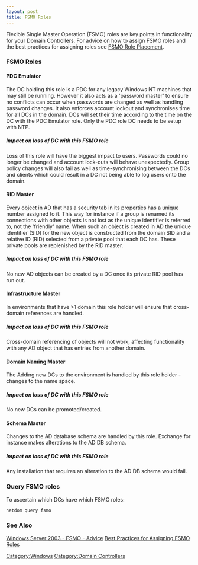 ```yaml
---
layout: post 
title: FSMO Roles
---
```


Flexible Single Master Operation (FSMO) roles are key points in
functionality for your Domain Controllers. For advice on how to assign
FSMO roles and the best practices for assigning roles see [FSMO Role
Placement](FSMO_Role_Placement "wikilink").

### FSMO Roles

#### PDC Emulator

The DC holding this role is a PDC for any legacy Windows NT machines
that may still be running. However it also acts as a \'password master\'
to ensure no conflicts can occur when passwords are changed as well as
handling password changes. It also enforces account lockout and
synchronises time for all DCs in the domain. DCs will set their time
according to the time on the DC with the PDC Emulator role. Only the PDC
role DC needs to be setup with NTP.

##### Impact on loss of DC with this FSMO role

Loss of this role will have the biggest impact to users. Passwords could
no longer be changed and account lock-outs will behave unexpectedly.
Group policy changes will also fail as well as time-synchronising
between the DCs and clients which could result in a DC not being able to
log users onto the domain.

#### RID Master

Every object in AD that has a security tab in its properties has a
unique number assigned to it. This way for instance if a group is
renamed its connections with other objects is not lost as the unique
identifier is referred to, not the \'friendly\' name. When such an
object is created in AD the unique identifier (SID) for the new object
is constructed from the domain SID and a relative ID (RID) selected from
a private pool that each DC has. These private pools are replenished by
the RID master.

##### Impact on loss of DC with this FSMO role

No new AD objects can be created by a DC once its private RID pool has
run out.

#### Infrastructure Master

In environments that have \>1 domain this role holder will ensure that
cross-domain references are handled.

##### Impact on loss of DC with this FSMO role

Cross-domain referencing of objects will not work, affecting
functionality with any AD object that has entries from another domain.

#### Domain Naming Master

The Adding new DCs to the environment is handled by this role holder -
changes to the name space.

##### Impact on loss of DC with this FSMO role

No new DCs can be promoted/created.

#### Schema Master

Changes to the AD database schema are handled by this role. Exchange for
instance makes alterations to the AD DB schema.

##### Impact on loss of DC with this FSMO role

Any installation that requires an alteration to the AD DB schema would
fail.

### Query FSMO roles

To ascertain which DCs have which FSMO roles:

    netdom query fsmo

### See Also

[Windows Server 2003 - FSMO -
Advice](http://computerperformance.co.uk/w2k3/W2K3_FSMO_Advice.htm)
[Best Practices for Assigning FSMO
Roles](http://windowsdevcenter.com/pub/a/windows/2004/06/15/fsmo.html)

[Category:Windows](Category:Windows "wikilink") [Category:Domain
Controllers](Category:Domain_Controllers "wikilink")
